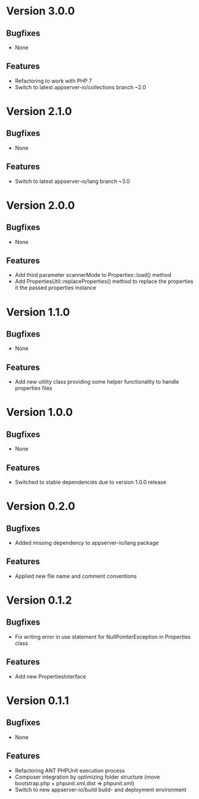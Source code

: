 # Version 3.0.0

## Bugfixes

* None

## Features

* Refactoring to work with PHP 7
* Switch to latest appserver-io/collections branch ~2.0

# Version 2.1.0

## Bugfixes

* None

## Features

* Switch to latest appserver-io/lang branch ~3.0

# Version 2.0.0

## Bugfixes

* None

## Features

* Add third parameter scannerMode to Properties::load() method
* Add PropertiesUtil::replaceProperties() method to replace the properties it the passed properties instance

# Version 1.1.0

## Bugfixes

* None

## Features

* Add new utility class providing some helper functionality to handle properties files

# Version 1.0.0

## Bugfixes

* None

## Features

* Switched to stable dependencies due to version 1.0.0 release

# Version 0.2.0

## Bugfixes

* Added missing dependency to appserver-io/lang package

## Features

* Applied new file name and comment conventions

# Version 0.1.2

## Bugfixes

* Fix writing error in use statement for NullPointerException in Properties class

## Features

* Add new PropertiesInterface

# Version 0.1.1

## Bugfixes

* None

## Features

* Refactoring ANT PHPUnit execution process
* Composer integration by optimizing folder structure (move bootstrap.php + phpunit.xml.dist => phpunit.xml)
* Switch to new appserver-io/build build- and deployment environment